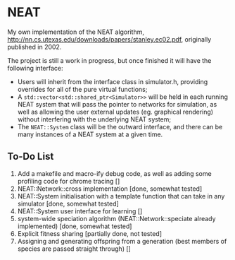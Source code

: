# NEAT

My own implementation of the NEAT algorithm, http://nn.cs.utexas.edu/downloads/papers/stanley.ec02.pdf, originally published in 2002.

The project is still a work in progress, but once finished it will have the following interface:
 - Users will inherit from the interface class in simulator.h, providing overrides for all of the pure virtual functions;
 - A `std::vector<std::shared_ptr<Simulator>>` will be held in each running NEAT system that will pass the pointer to networks for simulation, as well as allowing the user external updates (eg. graphical rendering) without interfering with the underlying NEAT system;
 - The `NEAT::System` class will be the outward interface, and there can be many instances of a NEAT system at a given time.

## To-Do List
 1. Add a makefile and macro-ify debug code, as well as adding some profiling code for chrome tracing []
 2. NEAT::Network::cross implementation [done, somewhat tested]
 3. NEAT::System initialisation with a template function that can take in any simulator [done, somewhat tested]
 4. NEAT::System user interface for learning []
 5. system-wide speciation algorithm (NEAT::Network::speciate already implemented) [done, somewhat tested]
 6. Explicit fitness sharing [partially done, not tested]
 7. Assigning and generating offspring from a generation (best members of species are passed straight through) []
